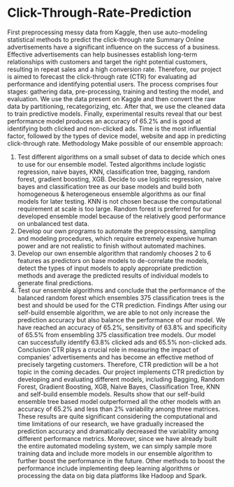 # Click-Through-Rate-Prediction
First preprocessing messy data from Kaggle, then use auto-modeling statistical methods to predict the click-through rate 
Summary Online advertisements have a significant influence on the success of a business. Effective advertisements can help businesses establish long-term relationships with customers and target the right potential customers, resulting in repeat sales and a high conversion rate. Therefore, our project is aimed to forecast the click-through rate (CTR) for evaluating ad performance and identifying potential users. The process comprises four stages: gathering data, pre-processing, training and testing the model, and evaluation. We use the data present on Kaggle and then convert the raw data by partitioning, recategorizing, etc. After that, we use the cleaned data to train predictive models. Finally, experimental results reveal that our best performance model produces an accuracy of 65.2% and is good at identifying both clicked and non-clicked ads. Time is the most influential factor, followed by the types of device model, website and app in predicting click-through rate.
Methodology Make possible of our ensemble approach:
1.	Test different algorithms on a small subset of data to decide which ones to use for our ensemble model. Tested algorithms include logistic regression, naive bayes, KNN, classification tree, bagging, random forest, gradient boosting, XGB. Decide to use logistic regression, naive bayes and classification tree as our base models and build both homogeneous & heterogeneous ensemble algorithms as our final models for later testing. KNN is not chosen because the computational requirement at scale is too large. Random forest is preferred for our developed ensemble model because of the relatively good performance on unbalanced test data. 
2.	Develop our own programs to automate the preprocessing, sampling and modeling procedures, which require extremely expensive human power and are not realistic to finish without automated machines. 
3.	Develop our own ensemble algorithm that randomly chooses 2 to 6 features as predictors on base models to de-correlate the models, detect the types of input models to apply appropriate prediction methods and average the predicted results of individual models to generate final predictions.
4.	Test our ensemble algorithms and conclude that the performance of the balanced random forest which ensembles 375 classification trees is the best and should be used for the CTR prediction.
Findings After using our self-build ensemble algorithm, we are able to not only increase the prediction accuracy but also balance the performance of our model. We have reached an accuracy of 65.2%, sensitivity of 63.8% and specificity of 65.5% from ensembling 375 classification tree models. Our model can successfully identify 63.8% clicked ads and 65.5% non-clicked ads.
Conclusion CTR plays a crucial role in measuring the impact of companies’ advertisements and has become an effective method of precisely targeting customers. Therefore, CTR prediction will be a hot topic in the coming decades. Our project implements CTR prediction by developing and evaluating different models, including Bagging, Random Forest, Gradient Boosting, XGB, Naive Bayes, Classification Tree, KNN and self-build ensemble models. Results show that our self-build ensemble tree based model outperformed all the other models with an accuracy of 65.2% and less than 2% variability among three matrices. 
These results are quite significant considering the computational and time limitations of our research, we have gradually increased the prediction accuracy and dramatically decreased the variability among different performance metrics. Moreover, since we have already built the entire automated modeling system, we can simply sample more training data and include more models in our ensemble algorithm to further boost the performance in the future. Other methods to boost the performance include implementing deep learning algorithms or processing the data on big data platforms like Hadoop and Spark. 
